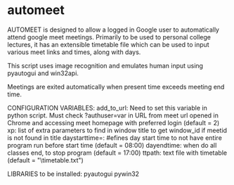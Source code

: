 # automeet

AUTOMEET is designed to allow a logged in Google user to automatically attend google meet meetings. Primarily to be used to personal college lectures, it has an extensible timetable file which can be used to input various meet links and times, along with days.

This script uses image recognition and emulates human input using pyautogui and win32api. 

Meetings are exited automatically when present time exceeds meeting end time.

CONFIGURATION VARIABLES:
add_to_url: Need to set this variable in python script. Must check ?authuser=var in URL from meet url opened in Chrome and accessing meet homepage with preferred login 
(default = 2) 
xp: list of extra parameters to find in window title to get window_id if meetid is not found in title
daystarttime=:	#efines day start time to not have entire program run before start time (default = 08:00)
dayendtime: when do all classes end, to stop program (default = 17:00)
ttpath: text file with timetable (default = "\timetable.txt")

LIBRARIES to be installed:
pyautogui
pywin32
